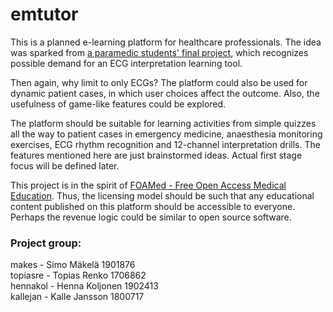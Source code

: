# emtutor

This is a planned e-learning platform for healthcare professionals. The idea was sparked from [a paramedic students' final project][1], which recognizes possible demand for an ECG interpretation learning tool.

Then again, why limit to only ECGs? The platform could also be used for dynamic patient cases, in which user choices affect the outcome. Also, the usefulness of game-like features could be explored.

The platform should be suitable for learning activities from simple quizzes all the way to patient cases in emergency medicine, anaesthesia monitoring exercises, ECG rhythm recognition and 12-channel interpretation drills. The features mentioned here are just brainstormed ideas. Actual first stage focus will be defined later.

This project is in the spirit of [FOAMed - Free Open Access Medical Education][2]. Thus, the licensing model should be such that any educational content published on this platform should be accessible to everyone. Perhaps the revenue logic could be similar to open source software.

### Project group:

makes - Simo Mäkelä   1901876  
topiasre - Topias Renko   1706862  
hennakol - Henna Koljonen 1902413   
kallejan - Kalle Jansson  1800717  


[1]: http://www.theseus.fi/handle/10024/135056?value=len
[2]: https://litfl.com/foam-free-open-access-medical-education/
